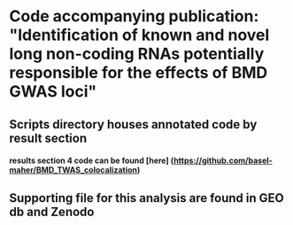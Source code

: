 # Code accompanying publication: "Identification of known and novel long non-coding RNAs potentially responsible for the effects of BMD GWAS loci"

## Scripts directory houses annotated code by result section
#### results section 4 code can be found [here] (https://github.com/basel-maher/BMD_TWAS_colocalization)
## Supporting file for this analysis are found in GEO db and Zenodo
